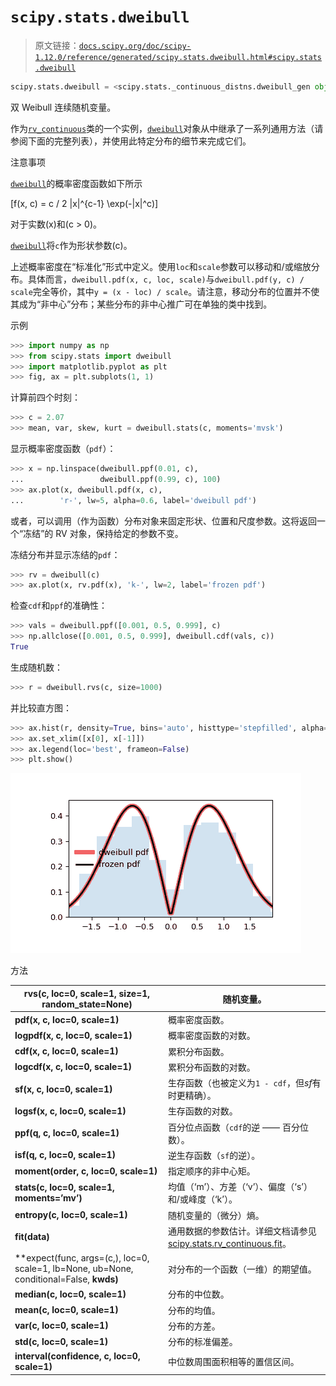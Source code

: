 # `scipy.stats.dweibull`

> 原文链接：[`docs.scipy.org/doc/scipy-1.12.0/reference/generated/scipy.stats.dweibull.html#scipy.stats.dweibull`](https://docs.scipy.org/doc/scipy-1.12.0/reference/generated/scipy.stats.dweibull.html#scipy.stats.dweibull)

```py
scipy.stats.dweibull = <scipy.stats._continuous_distns.dweibull_gen object>
```

双 Weibull 连续随机变量。

作为[`rv_continuous`](https://docs.scipy.org/doc/scipy-1.12.0/reference/generated/scipy.stats.rv_continuous.html#scipy.stats.rv_continuous)类的一个实例，[`dweibull`](https://docs.scipy.org/doc/scipy-1.12.0/reference/generated/scipy.stats.dweibull.html#scipy.stats.dweibull)对象从中继承了一系列通用方法（请参阅下面的完整列表），并使用此特定分布的细节来完成它们。

注意事项

[`dweibull`](https://docs.scipy.org/doc/scipy-1.12.0/reference/generated/scipy.stats.dweibull.html#scipy.stats.dweibull)的概率密度函数如下所示

\[f(x, c) = c / 2 |x|^{c-1} \exp(-|x|^c)\]

对于实数\(x\)和\(c > 0\)。

[`dweibull`](https://docs.scipy.org/doc/scipy-1.12.0/reference/generated/scipy.stats.dweibull.html#scipy.stats.dweibull)将`c`作为形状参数\(c\)。

上述概率密度在“标准化”形式中定义。使用`loc`和`scale`参数可以移动和/或缩放分布。具体而言，`dweibull.pdf(x, c, loc, scale)`与`dweibull.pdf(y, c) / scale`完全等价，其中`y = (x - loc) / scale`。请注意，移动分布的位置并不使其成为“非中心”分布；某些分布的非中心推广可在单独的类中找到。

示例

```py
>>> import numpy as np
>>> from scipy.stats import dweibull
>>> import matplotlib.pyplot as plt
>>> fig, ax = plt.subplots(1, 1) 
```

计算前四个时刻：

```py
>>> c = 2.07
>>> mean, var, skew, kurt = dweibull.stats(c, moments='mvsk') 
```

显示概率密度函数（`pdf`）：

```py
>>> x = np.linspace(dweibull.ppf(0.01, c),
...                 dweibull.ppf(0.99, c), 100)
>>> ax.plot(x, dweibull.pdf(x, c),
...        'r-', lw=5, alpha=0.6, label='dweibull pdf') 
```

或者，可以调用（作为函数）分布对象来固定形状、位置和尺度参数。这将返回一个“冻结”的 RV 对象，保持给定的参数不变。

冻结分布并显示冻结的`pdf`：

```py
>>> rv = dweibull(c)
>>> ax.plot(x, rv.pdf(x), 'k-', lw=2, label='frozen pdf') 
```

检查`cdf`和`ppf`的准确性：

```py
>>> vals = dweibull.ppf([0.001, 0.5, 0.999], c)
>>> np.allclose([0.001, 0.5, 0.999], dweibull.cdf(vals, c))
True 
```

生成随机数：

```py
>>> r = dweibull.rvs(c, size=1000) 
```

并比较直方图：

```py
>>> ax.hist(r, density=True, bins='auto', histtype='stepfilled', alpha=0.2)
>>> ax.set_xlim([x[0], x[-1]])
>>> ax.legend(loc='best', frameon=False)
>>> plt.show() 
```

![../../_images/scipy-stats-dweibull-1.png](img/5a1a9a1bca14145322000fefc74658d2.png)

方法

| **rvs(c, loc=0, scale=1, size=1, random_state=None)** | 随机变量。 |
| --- | --- |
| **pdf(x, c, loc=0, scale=1)** | 概率密度函数。 |
| **logpdf(x, c, loc=0, scale=1)** | 概率密度函数的对数。 |
| **cdf(x, c, loc=0, scale=1)** | 累积分布函数。 |
| **logcdf(x, c, loc=0, scale=1)** | 累积分布函数的对数。 |
| **sf(x, c, loc=0, scale=1)** | 生存函数（也被定义为`1 - cdf`，但*sf*有时更精确）。 |
| **logsf(x, c, loc=0, scale=1)** | 生存函数的对数。 |
| **ppf(q, c, loc=0, scale=1)** | 百分位点函数（`cdf`的逆 —— 百分位数）。 |
| **isf(q, c, loc=0, scale=1)** | 逆生存函数（`sf`的逆）。 |
| **moment(order, c, loc=0, scale=1)** | 指定顺序的非中心矩。 |
| **stats(c, loc=0, scale=1, moments=’mv’)** | 均值（‘m’）、方差（‘v’）、偏度（‘s’）和/或峰度（‘k’）。 |
| **entropy(c, loc=0, scale=1)** | 随机变量的（微分）熵。 |
| **fit(data)** | 通用数据的参数估计。详细文档请参见 [scipy.stats.rv_continuous.fit](https://docs.scipy.org/doc/scipy/reference/generated/scipy.stats.rv_continuous.fit.html#scipy.stats.rv_continuous.fit)。 |
| **expect(func, args=(c,), loc=0, scale=1, lb=None, ub=None, conditional=False, **kwds)** | 对分布的一个函数（一维）的期望值。 |
| **median(c, loc=0, scale=1)** | 分布的中位数。 |
| **mean(c, loc=0, scale=1)** | 分布的均值。 |
| **var(c, loc=0, scale=1)** | 分布的方差。 |
| **std(c, loc=0, scale=1)** | 分布的标准偏差。 |
| **interval(confidence, c, loc=0, scale=1)** | 中位数周围面积相等的置信区间。 |
